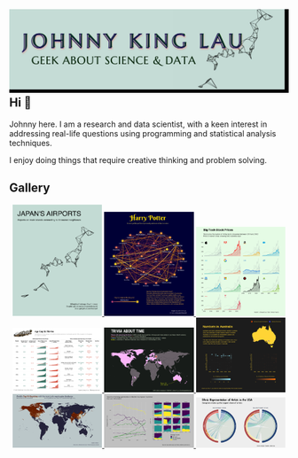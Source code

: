 ![](img/profile_banner.png)
Hi 👋 
---

Johnny here. I am a research and data scientist, with a keen interest in addressing real-life questions using programming and statistical analysis techniques.

I enjoy doing things that require creative thinking and problem solving.


Gallery
---
<p align= "center">
  <a href="https://github.com/jonkingseestheworld/30DayMapChallenge/blob/main/2_Line/2_Line_jpn_airports.png"> 
    <img src="https://github.com/jonkingseestheworld/30DayMapChallenge/blob/main/2_Line/2_Line_jpn_airports.png" width="32%" /> </a>
  <a href="https://github.com/jonkingseestheworld/jkl-data-viz/blob/main/HarryPotter_traits/HP_trait_similarity_network.png"> 
    <img src="https://github.com/jonkingseestheworld/jkl-data-viz/blob/main/HarryPotter_traits/HP_trait_similarity_network.png" width="32%" /> </a>
  <a href="https://github.com/jonkingseestheworld/TidyTuesdayPlots/tree/main/2023/20230207wk6"> 
    <img src="https://github.com/jonkingseestheworld/TidyTuesdayPlots/blob/main/2023/20230207wk6/tt20230207wk6_techstockprice.png" width="32%" /> </a>

  <a href="https://github.com/jonkingseestheworld/TidyTuesdayPlots/blob/main/2023/20230214wk7/tt20230214wk7_hollywoodAge.png"> 
    <img src="https://github.com/jonkingseestheworld/TidyTuesdayPlots/blob/main/2023/20230214wk7/tt20230214wk7_hollywoodAge.png" width="32%" /> </a>
  <a href="https://github.com/jonkingseestheworld/TidyTuesdayPlots/blob/main/2023/20230328wk13/tt20230329wk13_timezones.png"> 
    <img src="https://github.com/jonkingseestheworld/TidyTuesdayPlots/blob/main/2023/20230328wk13/tt20230329wk13_timezones.png" width="32%" /> </a>
  <a href="https://github.com/jonkingseestheworld/TidyTuesdayPlots/blob/main/2023/20230307wk10/tt20230307wk10_numbats.png"> 
    <img src="https://github.com/jonkingseestheworld/TidyTuesdayPlots/blob/main/2023/20230307wk10/tt20230307wk10_numbats.png" width="32%" /> </a>

  <a href="https://github.com/jonkingseestheworld/TidyTuesdayPlots/blob/main/2022/wk38_20220920_waste/20220920_WasteManagement1.png"> 
    <img src="https://github.com/jonkingseestheworld/TidyTuesdayPlots/blob/main/2022/wk38_20220920_waste/20220920_WasteManagement1.png" width="32%" /> </a>
  <a href="https://github.com/jonkingseestheworld/TidyTuesdayPlots/blob/main/2022/wk29_20220719_Technology/20220719_tech_energy_WEUR.png"> 
    <img src="https://github.com/jonkingseestheworld/TidyTuesdayPlots/blob/main/2022/wk29_20220719_Technology/20220719_tech_energy_WEUR.png" width="32%" /> </a>
  <a href="https://github.com/jonkingseestheworld/TidyTuesdayPlots/blob/main/2022/wk39_20220927_Artists/20220927_USA_artists.png"> 
    <img src="https://github.com/jonkingseestheworld/TidyTuesdayPlots/blob/main/2022/wk39_20220927_Artists/20220927_USA_artists.png" width="32%" /> </a>

</p>




<!--
**jonkingseestheworld/jonkingseestheworld** is a ✨ _special_ ✨ repository because its `README.md` (this file) appears on your GitHub profile.

Here are some ideas to get you started:

- 🔭 I’m currently working on ...
- 🌱 I’m currently learning ...
- 👯 I’m looking to collaborate on ...
- 🤔 I’m looking for help with ...
- 💬 Ask me about ...
- 📫 How to reach me: ...
- 😄 Pronouns: ...
- ⚡ Fun fact: ...
-->
